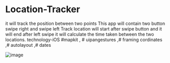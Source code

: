 # Location-Tracker

 it will track the position between two points 
 This app will contain two button swipe right and swipe left
 Track location will start after swipe button and it will end after left swipe 
 it will calculate the time taken between the two locations. 
 technology-iOS #mapkit , # uipangestures ,# framing cordinates ,# autolayout ,# dates
 
![image](https://user-images.githubusercontent.com/12796597/63591045-45b47c80-c5cb-11e9-8f53-ae2fbe94d68e.png)
